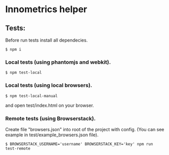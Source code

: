 # Innometrics helper

## Tests:
Before run tests install all dependecies.
```
$ npm i
```
### Local tests (using phantomjs and webkit).
```
$ npm test-local
```
### Local tests (using local browsers).
```
$ npm test-local-manual
```
and open test/index.html on your browser.
### Remote tests (using Browserstack).
Create file "browsers.json" into root of the project with config. (You can see example in test/example_browsers.json file).
```
$ BROWSERSTACK_USERNAME='username' BROWSERSTACK_KEY='key' npm run test-remote
```